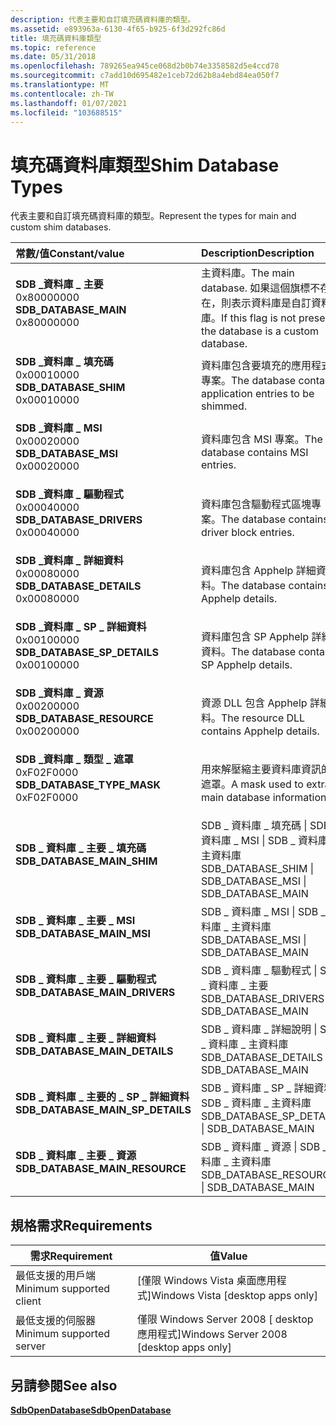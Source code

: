 ```yaml
---
description: 代表主要和自訂填充碼資料庫的類型。
ms.assetid: e893963a-6130-4f65-b925-6f3d292fc86d
title: 填充碼資料庫類型
ms.topic: reference
ms.date: 05/31/2018
ms.openlocfilehash: 789265ea945ce068d2b0b74e3358582d5e4ccd78
ms.sourcegitcommit: c7add10d695482e1ceb72d62b8a4ebd84ea050f7
ms.translationtype: MT
ms.contentlocale: zh-TW
ms.lasthandoff: 01/07/2021
ms.locfileid: "103688515"
---
```

# <a name="shim-database-types"></a><span data-ttu-id="9855f-103">填充碼資料庫類型</span><span class="sxs-lookup"><span data-stu-id="9855f-103">Shim Database Types</span></span>

<span data-ttu-id="9855f-104">代表主要和自訂填充碼資料庫的類型。</span><span class="sxs-lookup"><span data-stu-id="9855f-104">Represent the types for main and custom shim databases.</span></span>



| <span data-ttu-id="9855f-105">常數/值</span><span class="sxs-lookup"><span data-stu-id="9855f-105">Constant/value</span></span>                                                                                                                                                                                                                                                | <span data-ttu-id="9855f-106">Description</span><span class="sxs-lookup"><span data-stu-id="9855f-106">Description</span></span>                                                                                   |
|:--------------------------------------------------------------------------------------------------------------------------------------------------------------------------------------------------------------------------------------------------------------|:----------------------------------------------------------------------------------------------|
| <span id="SDB_DATABASE_MAIN"></span><span id="sdb_database_main"></span><dl> <span data-ttu-id="9855f-107"><dt>**SDB \_資料庫 \_ 主要**</dt> <dt>0x80000000</dt></span><span class="sxs-lookup"><span data-stu-id="9855f-107"><dt>**SDB\_DATABASE\_MAIN**</dt> <dt>0x80000000</dt></span></span> </dl>                    | <span data-ttu-id="9855f-108">主資料庫。</span><span class="sxs-lookup"><span data-stu-id="9855f-108">The main database.</span></span> <span data-ttu-id="9855f-109">如果這個旗標不存在，則表示資料庫是自訂資料庫。</span><span class="sxs-lookup"><span data-stu-id="9855f-109">If this flag is not present, the database is a custom database.</span></span><br/> |
| <span id="SDB_DATABASE_SHIM"></span><span id="sdb_database_shim"></span><dl> <span data-ttu-id="9855f-110"><dt>**SDB \_資料庫 \_ 填充碼**</dt> <dt>0x00010000</dt></span><span class="sxs-lookup"><span data-stu-id="9855f-110"><dt>**SDB\_DATABASE\_SHIM**</dt> <dt>0x00010000</dt></span></span> </dl>                    | <span data-ttu-id="9855f-111">資料庫包含要填充的應用程式專案。</span><span class="sxs-lookup"><span data-stu-id="9855f-111">The database contains application entries to be shimmed.</span></span><br/>                           |
| <span id="SDB_DATABASE_MSI"></span><span id="sdb_database_msi"></span><dl> <span data-ttu-id="9855f-112"><dt>**SDB \_資料庫 \_ MSI**</dt> <dt>0x00020000</dt></span><span class="sxs-lookup"><span data-stu-id="9855f-112"><dt>**SDB\_DATABASE\_MSI**</dt> <dt>0x00020000</dt></span></span> </dl>                       | <span data-ttu-id="9855f-113">資料庫包含 MSI 專案。</span><span class="sxs-lookup"><span data-stu-id="9855f-113">The database contains MSI entries.</span></span><br/>                                                 |
| <span id="SDB_DATABASE_DRIVERS"></span><span id="sdb_database_drivers"></span><dl> <span data-ttu-id="9855f-114"><dt>**SDB \_資料庫 \_ 驅動程式**</dt> <dt>0x00040000</dt></span><span class="sxs-lookup"><span data-stu-id="9855f-114"><dt>**SDB\_DATABASE\_DRIVERS**</dt> <dt>0x00040000</dt></span></span> </dl>           | <span data-ttu-id="9855f-115">資料庫包含驅動程式區塊專案。</span><span class="sxs-lookup"><span data-stu-id="9855f-115">The database contains driver block entries.</span></span><br/>                                        |
| <span id="SDB_DATABASE_DETAILS"></span><span id="sdb_database_details"></span><dl> <span data-ttu-id="9855f-116"><dt>**SDB \_資料庫 \_ 詳細資料**</dt> <dt>0x00080000</dt></span><span class="sxs-lookup"><span data-stu-id="9855f-116"><dt>**SDB\_DATABASE\_DETAILS**</dt> <dt>0x00080000</dt></span></span> </dl>           | <span data-ttu-id="9855f-117">資料庫包含 Apphelp 詳細資料。</span><span class="sxs-lookup"><span data-stu-id="9855f-117">The database contains Apphelp details.</span></span><br/>                                             |
| <span id="SDB_DATABASE_SP_DETAILS"></span><span id="sdb_database_sp_details"></span><dl> <span data-ttu-id="9855f-118"><dt>**SDB \_資料庫 \_ SP \_ 詳細資料**</dt> <dt>0x00100000</dt></span><span class="sxs-lookup"><span data-stu-id="9855f-118"><dt>**SDB\_DATABASE\_SP\_DETAILS**</dt> <dt>0x00100000</dt></span></span> </dl> | <span data-ttu-id="9855f-119">資料庫包含 SP Apphelp 詳細資料。</span><span class="sxs-lookup"><span data-stu-id="9855f-119">The database contains SP Apphelp details.</span></span><br/>                                          |
| <span id="SDB_DATABASE_RESOURCE"></span><span id="sdb_database_resource"></span><dl> <span data-ttu-id="9855f-120"><dt>**SDB \_資料庫 \_ 資源**</dt> <dt>0x00200000</dt></span><span class="sxs-lookup"><span data-stu-id="9855f-120"><dt>**SDB\_DATABASE\_RESOURCE**</dt> <dt>0x00200000</dt></span></span> </dl>        | <span data-ttu-id="9855f-121">資源 DLL 包含 Apphelp 詳細資料。</span><span class="sxs-lookup"><span data-stu-id="9855f-121">The resource DLL contains Apphelp details.</span></span><br/>                                         |
| <span id="SDB_DATABASE_TYPE_MASK"></span><span id="sdb_database_type_mask"></span><dl> <span data-ttu-id="9855f-122"><dt>**SDB \_資料庫 \_ 類型 \_ 遮罩**</dt> <dt>0xF02F0000</dt></span><span class="sxs-lookup"><span data-stu-id="9855f-122"><dt>**SDB\_DATABASE\_TYPE\_MASK**</dt> <dt>0xF02F0000</dt></span></span> </dl>    | <span data-ttu-id="9855f-123">用來解壓縮主要資料庫資訊的遮罩。</span><span class="sxs-lookup"><span data-stu-id="9855f-123">A mask used to extract main database information.</span></span><br/>                                  |
| <span id="SDB_DATABASE_MAIN_SHIM"></span><span id="sdb_database_main_shim"></span><dl> <span data-ttu-id="9855f-124"><dt>**SDB \_ 資料庫 \_ 主要 \_ 填充碼**</dt></span><span class="sxs-lookup"><span data-stu-id="9855f-124"><dt>**SDB\_DATABASE\_MAIN\_SHIM**</dt></span></span> </dl>                                                                    | <span data-ttu-id="9855f-125">SDB \_ 資料庫 \_ 填充碼 \| SDB \_ 資料庫 \_ MSI \| SDB \_ 資料庫 \_ 主資料庫</span><span class="sxs-lookup"><span data-stu-id="9855f-125">SDB\_DATABASE\_SHIM \| SDB\_DATABASE\_MSI \| SDB\_DATABASE\_MAIN</span></span><br/>                   |
| <span id="SDB_DATABASE_MAIN_MSI"></span><span id="sdb_database_main_msi"></span><dl> <span data-ttu-id="9855f-126"><dt>**SDB \_ 資料庫 \_ 主要 \_ MSI**</dt></span><span class="sxs-lookup"><span data-stu-id="9855f-126"><dt>**SDB\_DATABASE\_MAIN\_MSI**</dt></span></span> </dl>                                                                       | <span data-ttu-id="9855f-127">SDB \_ 資料庫 \_ MSI \| SDB \_ 資料庫 \_ 主資料庫</span><span class="sxs-lookup"><span data-stu-id="9855f-127">SDB\_DATABASE\_MSI \| SDB\_DATABASE\_MAIN</span></span><br/>                                          |
| <span id="SDB_DATABASE_MAIN_DRIVERS"></span><span id="sdb_database_main_drivers"></span><dl> <span data-ttu-id="9855f-128"><dt>**SDB \_ 資料庫 \_ 主要 \_ 驅動程式**</dt></span><span class="sxs-lookup"><span data-stu-id="9855f-128"><dt>**SDB\_DATABASE\_MAIN\_DRIVERS**</dt></span></span> </dl>                                                           | <span data-ttu-id="9855f-129">SDB \_ 資料庫 \_ 驅動程式 \| SDB \_ 資料庫 \_ 主要</span><span class="sxs-lookup"><span data-stu-id="9855f-129">SDB\_DATABASE\_DRIVERS \| SDB\_DATABASE\_MAIN</span></span><br/>                                      |
| <span id="SDB_DATABASE_MAIN_DETAILS"></span><span id="sdb_database_main_details"></span><dl> <span data-ttu-id="9855f-130"><dt>**SDB \_ 資料庫 \_ 主要 \_ 詳細資料**</dt></span><span class="sxs-lookup"><span data-stu-id="9855f-130"><dt>**SDB\_DATABASE\_MAIN\_DETAILS**</dt></span></span> </dl>                                                           | <span data-ttu-id="9855f-131">SDB \_ 資料庫 \_ 詳細說明 \| SDB \_ 資料庫 \_ 主資料庫</span><span class="sxs-lookup"><span data-stu-id="9855f-131">SDB\_DATABASE\_DETAILS \| SDB\_DATABASE\_MAIN</span></span><br/>                                      |
| <span id="SDB_DATABASE_MAIN_SP_DETAILS"></span><span id="sdb_database_main_sp_details"></span><dl> <span data-ttu-id="9855f-132"><dt>**SDB \_ 資料庫 \_ 主要的 \_ SP \_ 詳細資料**</dt></span><span class="sxs-lookup"><span data-stu-id="9855f-132"><dt>**SDB\_DATABASE\_MAIN\_SP\_DETAILS**</dt></span></span> </dl>                                                 | <span data-ttu-id="9855f-133">SDB \_ 資料庫 \_ SP \_ 詳細資料 \| SDB \_ 資料庫 \_ 主資料庫</span><span class="sxs-lookup"><span data-stu-id="9855f-133">SDB\_DATABASE\_SP\_DETAILS \| SDB\_DATABASE\_MAIN</span></span><br/>                                  |
| <span id="SDB_DATABASE_MAIN_RESOURCE"></span><span id="sdb_database_main_resource"></span><dl> <span data-ttu-id="9855f-134"><dt>**SDB \_ 資料庫 \_ 主要 \_ 資源**</dt></span><span class="sxs-lookup"><span data-stu-id="9855f-134"><dt>**SDB\_DATABASE\_MAIN\_RESOURCE**</dt></span></span> </dl>                                                        | <span data-ttu-id="9855f-135">SDB \_ 資料庫 \_ 資源 \| SDB \_ 資料庫 \_ 主資料庫</span><span class="sxs-lookup"><span data-stu-id="9855f-135">SDB\_DATABASE\_RESOURCE \| SDB\_DATABASE\_MAIN</span></span><br/>                                     |



## <a name="requirements"></a><span data-ttu-id="9855f-136">規格需求</span><span class="sxs-lookup"><span data-stu-id="9855f-136">Requirements</span></span>



| <span data-ttu-id="9855f-137">需求</span><span class="sxs-lookup"><span data-stu-id="9855f-137">Requirement</span></span> | <span data-ttu-id="9855f-138">值</span><span class="sxs-lookup"><span data-stu-id="9855f-138">Value</span></span> |
|-------------------------------------|------------------------------------------------------|
| <span data-ttu-id="9855f-139">最低支援的用戶端</span><span class="sxs-lookup"><span data-stu-id="9855f-139">Minimum supported client</span></span><br/> | <span data-ttu-id="9855f-140">\[僅限 Windows Vista 桌面應用程式\]</span><span class="sxs-lookup"><span data-stu-id="9855f-140">Windows Vista \[desktop apps only\]</span></span><br/>       |
| <span data-ttu-id="9855f-141">最低支援的伺服器</span><span class="sxs-lookup"><span data-stu-id="9855f-141">Minimum supported server</span></span><br/> | <span data-ttu-id="9855f-142">僅限 Windows Server 2008 \[ desktop 應用程式\]</span><span class="sxs-lookup"><span data-stu-id="9855f-142">Windows Server 2008 \[desktop apps only\]</span></span><br/> |



## <a name="see-also"></a><span data-ttu-id="9855f-143">另請參閱</span><span class="sxs-lookup"><span data-stu-id="9855f-143">See also</span></span>

<dl> <dt>

[<span data-ttu-id="9855f-144">**SdbOpenDatabase**</span><span class="sxs-lookup"><span data-stu-id="9855f-144">**SdbOpenDatabase**</span></span>](sdbopendatabase.md)
</dt> </dl>

 

 




